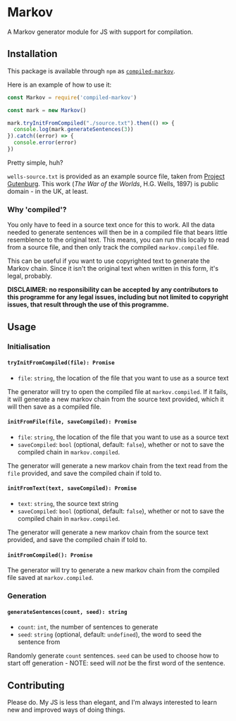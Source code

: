 # Markov

A Markov generator module for JS with support for compilation.


## Installation

This package is available through `npm` as [`compiled-markov`](https://www.npmjs.com/package/compiled-markov).

Here is an example of how to use it:

```javascript
const Markov = require('compiled-markov')

const mark = new Markov()

mark.tryInitFromCompiled("./source.txt").then(() => {
  console.log(mark.generateSentences(3))
}).catch((error) => {
  console.error(error)
})
```

Pretty simple, huh?

`wells-source.txt` is provided as an example source file, taken from [Project Gutenburg](http://www.gutenberg.org/files/36/36-h/36-h.htm). This work (_The War of the Worlds_, H.G. Wells, 1897) is public domain - in the UK, at least.

### Why 'compiled'?

You only have to feed in a source text once for this to work. All the data needed to generate sentences will then be in a compiled file that bears little resemblence to the original text. This means, you can run this locally to read from a source file, and then only track the compiled `markov.compiled` file.

This can be useful if you want to use copyrighted text to generate the Markov chain. Since it isn't the original text when written in this form, it's legal, probably. 

**DISCLAIMER: no responsibility can be accepted by any contributors to this programme for any
legal issues, including but not limited to copyright issues, that result through the use of
this programme.**

## Usage

### Initialisation

#### `tryInitFromCompiled(file): Promise`

- `file`: `string`, the location of the file that you want to use as a source text

The generator will try to open the compiled file at `markov.compiled`. If it fails, it will generate a new markov chain from the source text provided, which it will then save as a compiled file.

#### `initFromFile(file, saveCompiled): Promise`

- `file`: `string`, the location of the file that you want to use as a source text
- `saveCompiled`: `bool` (optional, default: `false`), whether or not to save the compiled chain in `markov.compiled`.

The generator will generate a new markov chain from the text read from the `file` provided, and save the compiled chain if told to.

#### `initFromText(text, saveCompiled): Promise`

- `text`: `string`, the source text string
- `saveCompiled`: `bool` (optional, default: `false`), whether or not to save the compiled chain in `markov.compiled`.

The generator will generate a new markov chain from the source text provided, and save the compiled chain if told to.

#### `initFromCompiled(): Promise`

The generator will try to generate a new markov chain from the compiled file saved at `markov.compiled`.

### Generation

#### `generateSentences(count, seed): string`

- `count`: `int`, the number of sentences to generate
- `seed`: `string` (optional, default: `undefined`), the word to seed the sentence from

Randomly generate `count` sentences. `seed` can be used to choose how to start off
generation - NOTE: seed will _not_ be the first word of the sentence.

## Contributing

Please do. My JS is less than elegant, and I'm always interested to learn new and improved ways of doing things.
